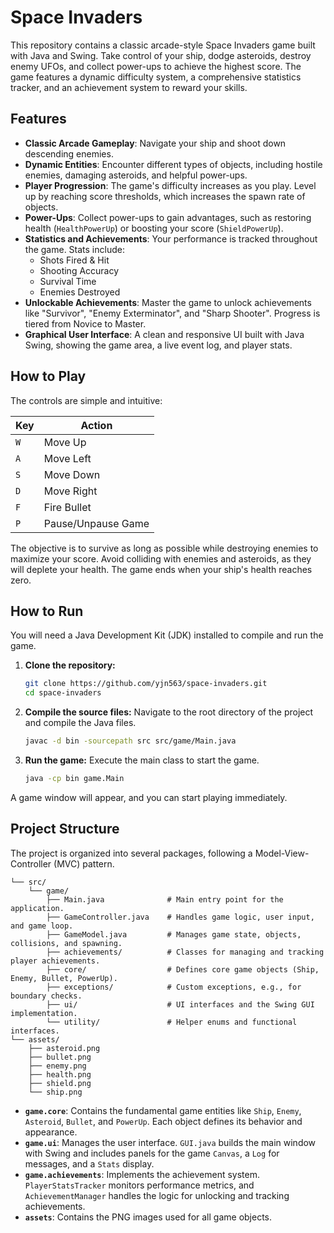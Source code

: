 # Space Invaders
This repository contains a classic arcade-style Space Invaders game built with Java and Swing. Take control of your ship, dodge asteroids, destroy enemy UFOs, and collect power-ups to achieve the highest score. The game features a dynamic difficulty system, a comprehensive statistics tracker, and an achievement system to reward your skills.

## Features

- **Classic Arcade Gameplay**: Navigate your ship and shoot down descending enemies.
- **Dynamic Entities**: Encounter different types of objects, including hostile enemies, damaging asteroids, and helpful power-ups.
- **Player Progression**: The game's difficulty increases as you play. Level up by reaching score thresholds, which increases the spawn rate of objects.
- **Power-Ups**: Collect power-ups to gain advantages, such as restoring health (`HealthPowerUp`) or boosting your score (`ShieldPowerUp`).
- **Statistics and Achievements**: Your performance is tracked throughout the game. Stats include:
    - Shots Fired & Hit
    - Shooting Accuracy
    - Survival Time
    - Enemies Destroyed
- **Unlockable Achievements**: Master the game to unlock achievements like "Survivor", "Enemy Exterminator", and "Sharp Shooter". Progress is tiered from Novice to Master.
- **Graphical User Interface**: A clean and responsive UI built with Java Swing, showing the game area, a live event log, and player stats.

## How to Play

The controls are simple and intuitive:

| Key | Action          |
|-----|-----------------|
| `W` | Move Up         |
| `A` | Move Left       |
| `S` | Move Down       |
| `D` | Move Right      |
| `F` | Fire Bullet     |
| `P` | Pause/Unpause Game |

The objective is to survive as long as possible while destroying enemies to maximize your score. Avoid colliding with enemies and asteroids, as they will deplete your health. The game ends when your ship's health reaches zero.

## How to Run

You will need a Java Development Kit (JDK) installed to compile and run the game.

1.  **Clone the repository:**
    ```sh
    git clone https://github.com/yjn563/space-invaders.git
    cd space-invaders
    ```

2.  **Compile the source files:**
    Navigate to the root directory of the project and compile the Java files.
    ```sh
    javac -d bin -sourcepath src src/game/Main.java
    ```

3.  **Run the game:**
    Execute the main class to start the game.
    ```sh
    java -cp bin game.Main
    ```

A game window will appear, and you can start playing immediately.

## Project Structure

The project is organized into several packages, following a Model-View-Controller (MVC) pattern.

```
└── src/
    └── game/
        ├── Main.java              # Main entry point for the application.
        ├── GameController.java    # Handles game logic, user input, and game loop.
        ├── GameModel.java         # Manages game state, objects, collisions, and spawning.
        ├── achievements/          # Classes for managing and tracking player achievements.
        ├── core/                  # Defines core game objects (Ship, Enemy, Bullet, PowerUp).
        ├── exceptions/            # Custom exceptions, e.g., for boundary checks.
        ├── ui/                    # UI interfaces and the Swing GUI implementation.
        └── utility/               # Helper enums and functional interfaces.
└── assets/
    ├── asteroid.png
    ├── bullet.png
    ├── enemy.png
    ├── health.png
    ├── shield.png
    └── ship.png
```

-   **`game.core`**: Contains the fundamental game entities like `Ship`, `Enemy`, `Asteroid`, `Bullet`, and `PowerUp`. Each object defines its behavior and appearance.
-   **`game.ui`**: Manages the user interface. `GUI.java` builds the main window with Swing and includes panels for the game `Canvas`, a `Log` for messages, and a `Stats` display.
-   **`game.achievements`**: Implements the achievement system. `PlayerStatsTracker` monitors performance metrics, and `AchievementManager` handles the logic for unlocking and tracking achievements.
-   **`assets`**: Contains the PNG images used for all game objects.

